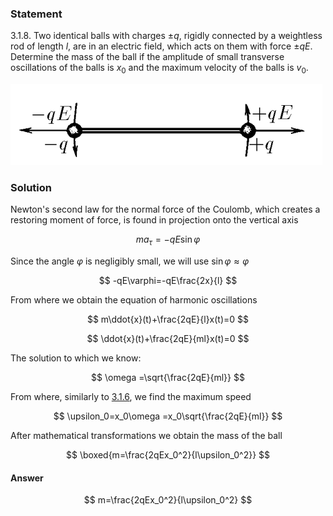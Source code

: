 ###  Statement

$3.1.8.$ Two identical balls with charges $\pm q$, rigidly connected by a weightless rod of length $l$, are in an electric field, which acts on them with force $\pm q E$. Determine the mass of the ball if the amplitude of small transverse oscillations of the balls is $x_0$ and the maximum velocity of the balls is $v_0$.

![ For problem $3.1.8$ |499x130, 39%](../../img/3.1.8/statement.png)

### Solution

Newton's second law for the normal force of the Coulomb, which creates a restoring moment of force, is found in projection onto the vertical axis

$$
ma_\tau =-qE\sin\varphi
$$

Since the angle $\varphi$ is negligibly small, we will use $\sin\varphi\approx\varphi$

$$
-qE\varphi=-qE\frac{2x}{l}
$$

From where we obtain the equation of harmonic oscillations

$$
m\ddot{x}(t)+\frac{2qE}{l}x(t)=0
$$

$$
\ddot{x}(t)+\frac{2qE}{ml}x(t)=0
$$

The solution to which we know:

$$
\omega =\sqrt{\frac{2qE}{ml}}
$$

From where, similarly to [3.1.6](../3.1.6), we find the maximum speed

$$
\upsilon_0=x_0\omega =x_0\sqrt{\frac{2qE}{ml}}
$$

After mathematical transformations we obtain the mass of the ball

$$
\boxed{m=\frac{2qEx_0^2}{l\upsilon_0^2}}
$$

#### Answer

$$
m=\frac{2qEx_0^2}{l\upsilon_0^2}
$$